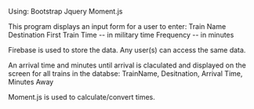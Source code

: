 Using:  Bootstrap
        Jquery
        Moment.js

This program displays an input form for a user to enter:
        Train Name
        Destination
        First Train Time -- in military time
        Frequency -- in minutes

Firebase is used to store the data. Any user(s) can access the same data.

An arrival time and minutes until arrival is claculated and displayed on the screen for all trains in the databse:
    TrainName, Desitnation, Arrival Time, Minutes Away

Moment.js is used to calculate/convert times.
